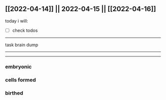 [[2022-04-14]] || 2022-04-15 || [[2022-04-16]]
---
today i will:
- [ ] check todos
---
task brain dump

---

---

### embryonic

### cells formed

### birthed